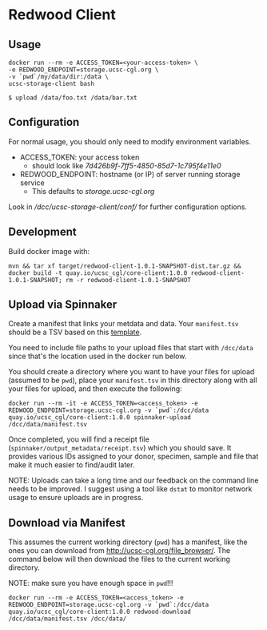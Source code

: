 # Redwood Client

## Usage
```
docker run --rm -e ACCESS_TOKEN=<your-access-token> \
-e REDWOOD_ENDPOINT=storage.ucsc-cgl.org \
-v `pwd`/my/data/dir:/data \
ucsc-storage-client bash

$ upload /data/foo.txt /data/bar.txt
```

## Configuration
For normal usage, you should only need to modify environment variables.
- ACCESS_TOKEN: your access token
  - should look like _7d426b9f-7ff5-4850-85d7-1c795f4e11e0_
- REDWOOD_ENDPOINT: hostname (or IP) of server running storage service
  - This defaults to _storage.ucsc-cgl.org_

Look in _/dcc/ucsc-storage-client/conf/_ for further configuration options.

## Development
Build docker image with:
```
mvn && tar xf target/redwood-client-1.0.1-SNAPSHOT-dist.tar.gz && docker build -t quay.io/ucsc_cgl/core-client:1.0.0 redwood-client-1.0.1-SNAPSHOT; rm -r redwood-client-1.0.1-SNAPSHOT
```

## Upload via Spinnaker

Create a manifest that links your metdata and data.  Your `manifest.tsv` should be a TSV based on this [template](https://docs.google.com/spreadsheets/d/13fqil92C-Evi-4cy_GTnzNMmrD0ssuSCx3-cveZ4k70/edit?usp=sharing).

You need to include file paths to your upload files that start with `/dcc/data` since that's the location used in the docker run below.

You should create a directory where you want to have your files for upload (assumed to be `pwd`), place your `manifest.tsv` in this directory along with all your files for upload, and then execute the following:

    docker run --rm -it -e ACCESS_TOKEN=<access_token> -e REDWOOD_ENDPOINT=storage.ucsc-cgl.org -v `pwd`:/dcc/data quay.io/ucsc_cgl/core-client:1.0.0 spinnaker-upload /dcc/data/manifest.tsv

Once completed, you will find a receipt file (`spinnaker/output_metadata/receipt.tsv`) which you should save. It provides various IDs assigned to your donor, specimen, sample and file that make it much easier to find/audit later.

NOTE: Uploads can take a long time and our feedback on the command line needs to be improved. I suggest using a tool like `dstat` to monitor network usage to ensure uploads are in progress.
    
## Download via Manifest

This assumes the current working directory (`pwd`) has a manifest, like the ones you can download from http://ucsc-cgl.org/file_browser/.  The command below will then download the files to the current working directory.  

NOTE: make sure you have enough space in `pwd`!!!

    docker run --rm -e ACCESS_TOKEN=<access_token> -e REDWOOD_ENDPOINT=storage.ucsc-cgl.org -v `pwd`:/dcc/data quay.io/ucsc_cgl/core-client:1.0.0 redwood-download /dcc/data/manifest.tsv /dcc/data/
